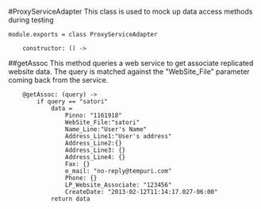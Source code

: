 #ProxyServiceAdapter
This class is used to mock up data access methods during testing

	module.exports = class ProxyServiceAdapter

		constructor: () ->

##getAssoc
This method queries a web service to get associate replicated website
data.  The query is matched against the "WebSite_File" parameter coming
back from the service.

		@getAssoc: (query) ->
			if query == "satori"
				data =
					Pinno: "1161918"
					WebSite_File:"satori"
					Name_Line:"User's Name"
					Address_Line1:"User's address"
					Address_Line2:{}
					Address_Line3: {}
					Address_Line4: {}
					Fax: {}
					e_mail: "no-reply@tempuri.com"
					Phone: {}
					LP_Website_Associate: "123456"
					CreateDate: "2013-02-12T11:14:17.027-06:00"
				return data